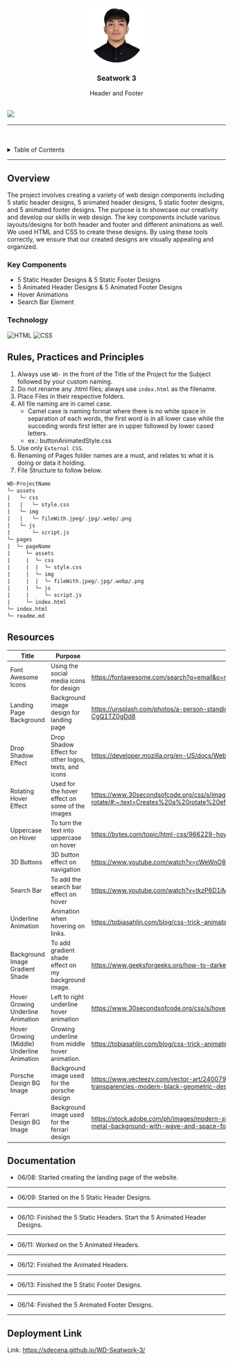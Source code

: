 <a name="readme-top">

<br/>

<br />
<div align="center">
  <a href="https://github.com/sdecena/">
  <!-- TODO: If you want to add logo or banner you can add it here -->
    <img src="./assets/img/pic-page.png" alt="Nyebe" width="130" height="130">
  </a>
<!-- TODO: Change Title to the name of the title of your Project -->
  <h3 align="center">Seatwork 3</h3>
</div>
<!-- TODO: Make a short description -->
<div align="center">
  Header and Footer
</div>

<br />

<!-- TODO: Change the zyx-0314 into your github username  -->
<!-- TODO: Change the WD-Template-Project into the same name of your folder -->
![](https://visit-counter.vercel.app/counter.png?page=sdecena/WD-Seatwork-3)

---

<br />
<br />

<!-- TODO: If you want to add more layers for your readme -->
<details>
  <summary>Table of Contents</summary>
  <ol>
    <li>
      <a href="#overview">Overview</a>
      <ol>
        <li>
          <a href="#key-components">Key Components</a>
        </li>
        <li>
          <a href="#technology">Technology</a>
        </li>
      </ol>
    </li>
    <li>
      <a href="#rule,-practices-and-principles">Rules, Practices and Principles</a>
    </li>
    <li>
      <a href="#resources">Resources</a>
    </li>
    <li>
      <a href="#documentation">Documentation</a>
    </li>
        <li>
      <a href="#deployment-link">Deployment Link</a>
    </li>
  </ol>
</details>

---

## Overview

<!-- TODO: To be changed -->
<!-- The following are just sample -->
The project involves creating a variety of web design components including 5 static header designs, 5 animated header designs, 5 static footer designs, and 5 animated footer designs. The purpose is to showcase our creativity and develop our skills in web design. The key components include various layouts/designs for both header and footer and different animations as well. We used HTML and CSS to create these designs. By using these tools correctly, we ensure that our created designs are visually appealing and organized.


### Key Components
<!-- TODO: List of Key Components -->
<!-- The following are just sample -->
- 5 Static Header Designs & 5 Static Footer Designs
- 5 Animated Header Designs & 5 Animated Footer Designs
- Hover Animations
- Search Bar Element

### Technology
<!-- TODO: List of Technology Used -->
![HTML](https://img.shields.io/badge/HTML-E34F26?style=for-the-badge&logo=html5&logoColor=white)
![CSS](https://img.shields.io/badge/CSS-1572B6?style=for-the-badge&logo=css3&logoColor=white)


## Rules, Practices and Principles
1. Always use `WD-` in the front of the Title of the Project for the Subject followed by your custom naming.
2. Do not rename any .html files; always use `index.html` as the filename.
3. Place Files in their respective folders.
4. All file naming are in camel case.
   - Camel case is naming format where there is no white space in separation of each words, the first word is in all lower case while the succeding words first letter are in upper followed by lower cased letters.
   - ex.: buttonAnimatedStyle.css
5. Use only `External CSS`.
6. Renaming of Pages folder names are a must, and relates to what it is doing or data it holding.
7. File Structure to follow below.

```
WD-ProjectName
└─ assets
|   └─ css
|   |   └─ style.css
|   └─ img
|   |   └─ fileWith.jpeg/.jpg/.webp/.png
|   └─ js
|       └─ script.js
└─ pages
|  └─ pageName
|     └─ assets
|     |  └─ css
|     |  |  └─ style.css
|     |  └─ img
|     |  |  └─ fileWith.jpeg/.jpg/.webp/.png
|     |  └─ js
|     |     └─ script.js
|     └─ index.html
└─ index.html
└─ readme.md
```

## Resources

<!-- TODO: Add References -->
| Title | Purpose | Link |
|-|-|-|
| Font Awesome Icons | Using the social media icons for design | https://fontawesome.com/search?q=email&o=r |
| Landing Page Background | Background image design for landing page | https://unsplash.com/photos/a-person-standing-on-top-of-a-hill-under-a-night-sky-filled-with-stars-CgQ1TZ0gDd8 |
| Drop Shadow Effect | Drop Shadow Effect for other logos, texts, and icons | https://developer.mozilla.org/en-US/docs/Web/CSS/filter-function/drop-shadow |
| Rotating Hover Effect | Used for the hover effect on some of the images | https://www.30secondsofcode.org/css/s/image-hover-rotate/#:~:text=Creates%20a%20rotate%20effect%20for,excess%20from%20the%20image%20transformation. |
| Uppercase on Hover | To turn the text into uppercase on hover | https://bytes.com/topic/html-css/966229-hover-over-text-then-display-upper-case |
| 3D Buttons | 3D button effect on navigation | https://www.youtube.com/watch?v=cWeWnO8XKds |
| Search Bar | To add the search bar effect on hover | https://www.youtube.com/watch?v=tkzP6D1iMug |
| Underline Animation | Animation when hovering on links. | https://tobiasahlin.com/blog/css-trick-animating-link-underlines/ |
| Background Image Gradient Shade  | To add gradient shade effect on my background image. | https://www.geeksforgeeks.org/how-to-darken-an-image-using-css/ |
| Hover Growing Underline Animation  | Left to right underline hover animation | https://www.30secondsofcode.org/css/s/hover-underline-animation/ |
| Hover Growing (Middle) Underline Animation | Growing underline from middle hover animation. | https://tobiasahlin.com/blog/css-trick-animating-link-underlines/ |
| Porsche Design BG Image | Background image used for the porsche design | https://www.vecteezy.com/vector-art/2400794-dark-widescreen-header-with-hexagons-with-different-transparencies-modern-black-geometric-design-banner-simple-vector-illustration-background |
| Ferrari Design BG Image | Background image used for the ferrari design | https://stock.adobe.com/ph/images/modern-simple-red-and-white-abstract-banner-background-red-vector-metal-background-with-wave-and-space-for-your-text/535701783 |

## Documentation
- 06/08: Started creating the landing page of the website.
---
- 06/09: Started on the 5 Static Header Designs.
---
- 06/10: Finished the 5 Static Headers.
Start the 5 Animated Header Designs.
---
- 06/11: Worked on the 5 Animated Headers.
---
- 06/12: Finished the Animated Headers.
---
- 06/13: Finished the 5 Static Footer Designs.
---
- 06/14: Finished the 5 Animated Footer Designs.
---

## Deployment Link

Link: https://sdecena.github.io/WD-Seatwork-3/
